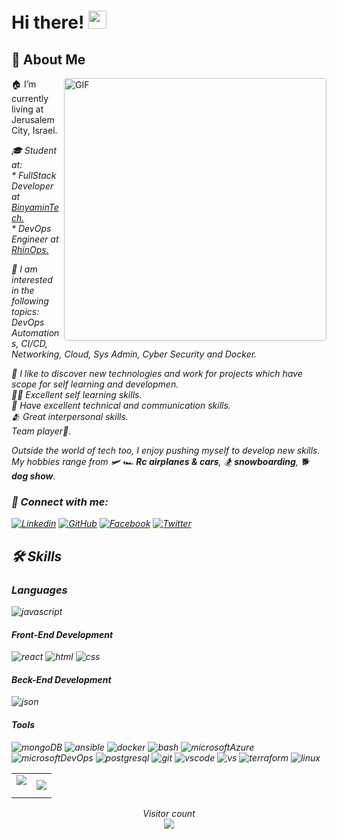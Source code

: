 # Hi there! <img src="https://media.giphy.com/media/hvRJCLFzcasrR4ia7z/giphy.gif" width="29px">

## 🚀 About Me

<img style="border-radius: 0.25rem" align="right" alt="GIF" src="https://github.com/abhisheknaiidu/abhisheknaiidu/blob/master/code.gif?raw=true" width="420"/>

🏠 I’m currently living at Jerusalem City, Israel. <br/>

<p><em>🎓 Student at: <br/>
* FullStack Developer at <a href="https://binyamintech.co.il/">BinyaminTech.</a><br/>
* DevOps Engineer at <a href="https://rhinops.io/">RhinOps.</a> <br/>
<!-- I’m Student at RhinOps DevOps Bootcamp🎓📚. <br/> -->

👀 I am interested in the following topics: DevOps Automations, CI/CD, Networking, Cloud, Sys Admin, Cyber Security and Docker. <br/>

🧠 I like to discover new technologies and work for projects which have scope for self learning and developmen. <br/>
💪🏽 Excellent self learning skills.<br/>
🧩 Have excellent technical and communication skills.<br/>
🫂 Great interpersonal skills‍.<br/>
Team player👤.<br/>

Outside the world of tech too, I enjoy pushing myself to develop new skills. My hobbies range from 🛩 🏎 **Rc airplanes & cars**, 🏂 **snowboarding**, 🐕 **dog show**.

### 🤝 Connect with me:

[![Linkedin](https://img.shields.io/badge/LinkedIn-0077B5?style=for-the-badge&logo=linkedin&logoColor=white)](https://www.linkedin.com/in/lihay-ben-shabat-9a4906224/)
[![GitHub](https://img.shields.io/badge/GitHub-100000?style=for-the-badge&logo=github&logoColor=white)](https://github.com/lihaybs)
[![Facebook](https://img.shields.io/badge/Facebook-1877F2?style=for-the-badge&logo=facebook&logoColor=white)](https://facebook.com/lihaybs)
[![Twitter](https://img.shields.io/badge/Twitter-1DA1F2?style=for-the-badge&logo=twitter&logoColor=white)](https://twitter.com/Lihaybs)

<!-- <h2>My Certificates🚀</h2> -->

<h2>🛠️ Skills</h2>

### Languages

![javascript](https://img.shields.io/badge/JavaScript-323330?style=for-the-badge&logo=javascript&logoColor=F7DF1E)

#### Front-End Development

![react](https://img.shields.io/badge/React-20232A?style=for-the-badge&logo=react&logoColor=61DAFB)
![html](https://img.shields.io/badge/HTML5-E34F26?style=for-the-badge&logo=html5&logoColor=white)
![css](https://img.shields.io/badge/CSS3-1572B6?style=for-the-badge&logo=css3&logoColor=white)

#### Beck-End Development

![json](https://img.shields.io/badge/json-5E5C5C?style=for-the-badge&logo=json&logoColor=white)

#### Tools

![mongoDB](https://img.shields.io/badge/MongoDB-4EA94B?style=for-the-badge&logo=mongodb&logoColor=white)
![ansible](https://img.shields.io/badge/Ansible-000000?style=for-the-badge&logo=ansible&logoColor=white)
![docker](https://img.shields.io/badge/Docker-2CA5E0?style=for-the-badge&logo=docker&logoColor=white)
![bash](https://img.shields.io/badge/Shell_Script-121011?style=for-the-badge&logo=gnu-bash&logoColor=white)
![microsoftAzure](https://img.shields.io/badge/microsoft%20azure-0089D6?style=for-the-badge&logo=microsoft-azure&logoColor=white)
![microsoftDevOps](https://img.shields.io/badge/Azure_DevOps-0078D7?style=for-the-badge&logo=azure-devops&logoColor=white)
![postgresql](https://img.shields.io/badge/PostgreSQL-316192?style=for-the-badge&logo=postgresql&logoColor=white)
![git](https://img.shields.io/badge/GIT-E44C30?style=for-the-badge&logo=git&logoColor=white)
![vscode](https://img.shields.io/badge/VS_Code-0078D4?style=for-the-badge&logo=visual%20studio%20code&logoColor=white)
![vs](https://img.shields.io/badge/Visual_Studio-5C2D91?style=for-the-badge&logo=visual%20studio&logoColor=white)
![terraform](https://img.shields.io/badge/Terraform-7B42BC?style=for-the-badge&logo=Terraform&logoColor=white)
![linux](https://img.shields.io/badge/LINUX-FCC624?style=for-the-badge&logo=Linux&logoColor=white)

 <table style="width:100%" align="center">
    <tr>
        <td>
             <img align="center" src="https://github-readme-stats.vercel.app/api?username=lihaybs&&show_icons=true&title_color=ffffff&icon_color=00ff00&text_color=ffffff&bg_color=151515" /></p>
        </td>
        <td>
             <img src="https://github-readme-stats.vercel.app/api/top-langs?username=lihaybs&show_icons=true&title_color=ffffff&icon_color=808080&text_color=808080&bg_color=0D1117&locale=en&layout=compact&langs_count=8&border_color=0D1117" />
        </td>
    </tr>
</table>
<p align="center">
                                                                                                                                                                                                                       
<p align="center"> 
  Visitor count<br>
  <img src="https://profile-counter.glitch.me/lihaybs/count.svg" />
</p>
